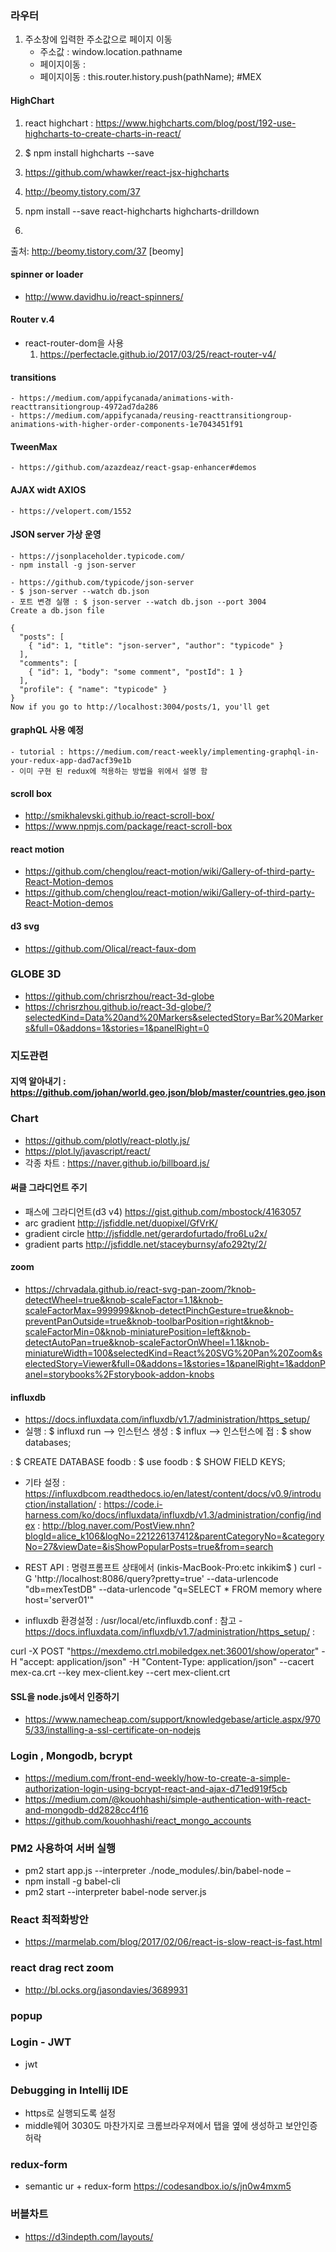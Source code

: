 ### 라우터
1. 주소창에 입력한 주소값으로 페이지 이동
    - 주소값 : window.location.pathname
    - 페이지이동 : <Redirect push to={this.state.directLink} />
    - 페이지이동 : this.router.history.push(pathName);
#MEX

#### HighChart
1. react highchart : https://www.highcharts.com/blog/post/192-use-highcharts-to-create-charts-in-react/
2. $ npm install highcharts --save

1. https://github.com/whawker/react-jsx-highcharts

1. http://beomy.tistory.com/37
2. npm install --save react-highcharts highcharts-drilldown

1.
출처: http://beomy.tistory.com/37 [beomy]
#### spinner or loader
- http://www.davidhu.io/react-spinners/

#### Router v.4
 - react-router-dom을 사용
    1. https://perfectacle.github.io/2017/03/25/react-router-v4/


#### transitions
    - https://medium.com/appifycanada/animations-with-reacttransitiongroup-4972ad7da286
    - https://medium.com/appifycanada/reusing-reacttransitiongroup-animations-with-higher-order-components-1e7043451f91

#### TweenMax
    - https://github.com/azazdeaz/react-gsap-enhancer#demos


#### AJAX widt AXIOS
    - https://velopert.com/1552


#### JSON server 가상 운영
    - https://jsonplaceholder.typicode.com/
    - npm install -g json-server

    - https://github.com/typicode/json-server
    - $ json-server --watch db.json
    - 포트 변경 실행 : $ json-server --watch db.json --port 3004
    Create a db.json file

    {
      "posts": [
        { "id": 1, "title": "json-server", "author": "typicode" }
      ],
      "comments": [
        { "id": 1, "body": "some comment", "postId": 1 }
      ],
      "profile": { "name": "typicode" }
    }
    Now if you go to http://localhost:3004/posts/1, you'll get

#### graphQL 사용 예정
    - tutorial : https://medium.com/react-weekly/implementing-graphql-in-your-redux-app-dad7acf39e1b
    - 이미 구현 된 redux에 적용하는 방법을 위에서 설명 함


#### scroll box
 - http://smikhalevski.github.io/react-scroll-box/
 - https://www.npmjs.com/package/react-scroll-box

#### react motion
 - https://github.com/chenglou/react-motion/wiki/Gallery-of-third-party-React-Motion-demos
 - https://github.com/chenglou/react-motion/wiki/Gallery-of-third-party-React-Motion-demos
#### d3 svg
 - https://github.com/Olical/react-faux-dom

### GLOBE 3D
 - https://github.com/chrisrzhou/react-3d-globe
 - https://chrisrzhou.github.io/react-3d-globe/?selectedKind=Data%20and%20Markers&selectedStory=Bar%20Markers&full=0&addons=1&stories=1&panelRight=0

### 지도관련
 #### 지역 알아내기 : https://github.com/johan/world.geo.json/blob/master/countries.geo.json

### Chart
- https://github.com/plotly/react-plotly.js/
- https://plot.ly/javascript/react/
- 각종 차트
  : https://naver.github.io/billboard.js/


#### 써클 그라디언트 주기
 - 패스에 그라디언트(d3 v4)
   https://gist.github.com/mbostock/4163057
 - arc gradient
    http://jsfiddle.net/duopixel/GfVrK/
 - gradient circle
    http://jsfiddle.net/gerardofurtado/fro6Lu2x/
 - gradient parts
    http://jsfiddle.net/staceyburnsy/afo292ty/2/


#### zoom 
 - https://chrvadala.github.io/react-svg-pan-zoom/?knob-detectWheel=true&knob-scaleFactor=1.1&knob-scaleFactorMax=999999&knob-detectPinchGesture=true&knob-preventPanOutside=true&knob-toolbarPosition=right&knob-scaleFactorMin=0&knob-miniaturePosition=left&knob-detectAutoPan=true&knob-scaleFactorOnWheel=1.1&knob-miniatureWidth=100&selectedKind=React%20SVG%20Pan%20Zoom&selectedStory=Viewer&full=0&addons=1&stories=1&panelRight=1&addonPanel=storybooks%2Fstorybook-addon-knobs
 
 
 
#### influxdb
 - https://docs.influxdata.com/influxdb/v1.7/administration/https_setup/
 - 실행
 : $ influxd run -->  인스턴스 생성
 : $ influx  --> 인스턴스에 접
 : $ show databases;
 
 : $ CREATE DATABASE foodb
 : $ use foodb
 : $ SHOW FIELD KEYS;
 
 - 기타 설정
  : https://influxdbcom.readthedocs.io/en/latest/content/docs/v0.9/introduction/installation/ 
  : https://code.i-harness.com/ko/docs/influxdata/influxdb/v1.3/administration/config/index
  : http://blog.naver.com/PostView.nhn?blogId=alice_k106&logNo=221226137412&parentCategoryNo=&categoryNo=27&viewDate=&isShowPopularPosts=true&from=search

 - REST API
  : 명령프롬프트 상태에서 (inkis-MacBook-Pro:etc inkikim$ ) curl -G 'http://localhost:8086/query?pretty=true' --data-urlencode "db=mexTestDB" --data-urlencode "q=SELECT * FROM memory where host='server01'"

 - influxdb 환경설정
  : /usr/local/etc/influxdb.conf
  : 참고 - https://docs.influxdata.com/influxdb/v1.7/administration/https_setup/
  : 
  
  
  curl -X POST "https://mexdemo.ctrl.mobiledgex.net:36001/show/operator" -H "accept: application/json" -H "Content-Type: application/json" --cacert mex-ca.crt --key mex-client.key --cert mex-client.crt

#### SSL을 node.js에서 인증하기
 - https://www.namecheap.com/support/knowledgebase/article.aspx/9705/33/installing-a-ssl-certificate-on-nodejs


### Login , Mongodb, bcrypt
- https://medium.com/front-end-weekly/how-to-create-a-simple-authorization-login-using-bcrypt-react-and-ajax-d71ed919f5cb
- https://medium.com/@kouohhashi/simple-authentication-with-react-and-mongodb-dd2828cc4f16
- https://github.com/kouohhashi/react_mongo_accounts


### PM2 사용하여 서버 실행
- pm2 start app.js --interpreter ./node_modules/.bin/babel-node –
- npm install -g babel-cli
- pm2 start --interpreter babel-node server.js


### React 최적화방안
- https://marmelab.com/blog/2017/02/06/react-is-slow-react-is-fast.html 


### react drag rect zoom
- http://bl.ocks.org/jasondavies/3689931 

### popup


### Login - JWT
- jwt



### Debugging in Intellij IDE
- https로 실행되도록 설정
- middle웨어 3030도 마찬가지로 크롬브라우져에서 탭을 옆에 생성하고 보안인증 허락


### redux-form
 - semantic ur + redux-form 
   https://codesandbox.io/s/jn0w4mxm5 


### 버블차트
- https://d3indepth.com/layouts/ 
